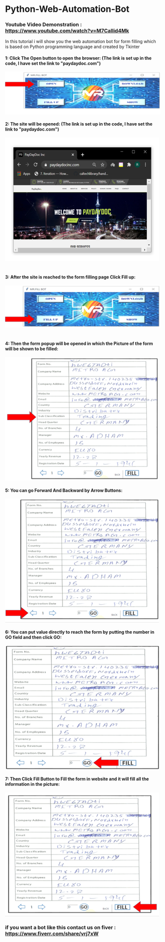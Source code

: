 # Python-Web-Automation-Bot

### Youtube Video Demonstration : https://www.youtube.com/watch?v=M7Callid4Mk

In this tutorial i will show you the web automation bot for form filling which is based on Python programming language and created by Tkinter

#### 1: Click The Open button to open the browser: (The link is set up in the code, I have set the link to "paydaydoc.com")

![Alt text](/images/1n.png?raw=true "Optional Title")

#### 2: The site will be opened: (The link is set up in the code, I have set the link to "paydaydoc.com")

![Alt text](/images/3n.png?raw=true "Optional Title")

#
#### 3: After the site is reached to the form filling page Click Fill up:

![Alt text](/images/2n.png?raw=true "Optional Title")

#
#### 4: Then the form popup will be opened in which the Picture of the form will be shown to be filled:

![Alt text](/images/4n.png?raw=true "Optional Title")

#### 5: You can go Forward And Backward by Arrow Buttons:

![Alt text](/images/5n.png?raw=true "Optional Title")

#### 6: You can put value directly to reach the form by putting the number in GO field  and then click GO:

![Alt text](/images/6n.png?raw=true "Optional Title")

#### 7: Then Click Fill Button to Fill the form in website and it will fill all the information in the picture:

![Alt text](/images/7n.png?raw=true "Optional Title")

### if you want a bot like this contact us on fiver : https://www.fiverr.com/share/vrj7xW
